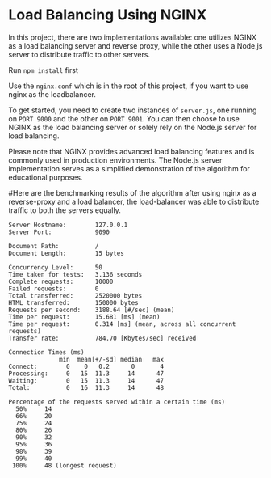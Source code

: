 # Load Balancing Using NGINX

In this project, there are two implementations available: one utilizes NGINX as a load balancing server and reverse proxy, while the other uses a Node.js server to distribute traffic to other servers.

Run ```npm install``` first

Use the `nginx.conf` which is in the root of this project, if you want to use nginx as the loadbalancer.

To get started, you need to create two instances of `server.js`, one running on `PORT 9000` and the other on `PORT 9001`. You can then choose to use NGINX as the load balancing server or solely rely on the Node.js server for load balancing.

Please note that NGINX provides advanced load balancing features and is commonly used in production environments. The Node.js server implementation serves as a simplified demonstration of the algorithm for educational purposes.

#Here are the benchmarking results of the algorithm after using nginx as a reverse-proxy and a load balancer, the load-balancer was able to distribute traffic to both the servers equally.

```Server Software:        nginx/1.18.0
Server Hostname:        127.0.0.1
Server Port:            9090

Document Path:          /
Document Length:        15 bytes

Concurrency Level:      50
Time taken for tests:   3.136 seconds
Complete requests:      10000
Failed requests:        0
Total transferred:      2520000 bytes
HTML transferred:       150000 bytes
Requests per second:    3188.64 [#/sec] (mean)
Time per request:       15.681 [ms] (mean)
Time per request:       0.314 [ms] (mean, across all concurrent requests)
Transfer rate:          784.70 [Kbytes/sec] received

Connection Times (ms)
              min  mean[+/-sd] median   max
Connect:        0    0   0.2      0       4
Processing:     0   15  11.3     14      47
Waiting:        0   15  11.3     14      47
Total:          0   16  11.3     14      48

Percentage of the requests served within a certain time (ms)
  50%     14
  66%     20
  75%     24
  80%     26
  90%     32
  95%     36
  98%     39
  99%     40
 100%     48 (longest request)
```
